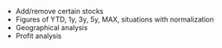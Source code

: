 - Add/remove certain stocks
- Figures of YTD, 1y, 3y, 5y, MAX, situations with normalization
- Geographical analysis
- Profit analysis
